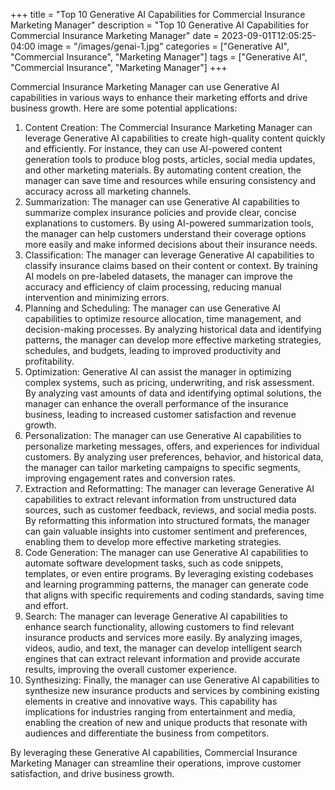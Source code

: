 +++
title = "Top 10 Generative AI Capabilities for Commercial Insurance Marketing Manager"
description = "Top 10 Generative AI Capabilities for Commercial Insurance Marketing Manager"
date = 2023-09-01T12:05:25-04:00
image = "/images/genai-1.jpg"
categories = ["Generative AI", "Commercial Insurance", "Marketing Manager"]
tags = ["Generative AI", "Commercial Insurance", "Marketing Manager"]
+++

Commercial Insurance Marketing Manager can use Generative AI capabilities in various ways to enhance their marketing efforts and drive business growth. Here are some potential applications:

1. Content Creation: The Commercial Insurance Marketing Manager can leverage Generative AI capabilities to create high-quality content quickly and efficiently. For instance, they can use AI-powered content generation tools to produce blog posts, articles, social media updates, and other marketing materials. By automating content creation, the manager can save time and resources while ensuring consistency and accuracy across all marketing channels.
2. Summarization: The manager can use Generative AI capabilities to summarize complex insurance policies and provide clear, concise explanations to customers. By using AI-powered summarization tools, the manager can help customers understand their coverage options more easily and make informed decisions about their insurance needs.
3. Classification: The manager can leverage Generative AI capabilities to classify insurance claims based on their content or context. By training AI models on pre-labeled datasets, the manager can improve the accuracy and efficiency of claim processing, reducing manual intervention and minimizing errors.
4. Planning and Scheduling: The manager can use Generative AI capabilities to optimize resource allocation, time management, and decision-making processes. By analyzing historical data and identifying patterns, the manager can develop more effective marketing strategies, schedules, and budgets, leading to improved productivity and profitability.
5. Optimization: Generative AI can assist the manager in optimizing complex systems, such as pricing, underwriting, and risk assessment. By analyzing vast amounts of data and identifying optimal solutions, the manager can enhance the overall performance of the insurance business, leading to increased customer satisfaction and revenue growth.
6. Personalization: The manager can use Generative AI capabilities to personalize marketing messages, offers, and experiences for individual customers. By analyzing user preferences, behavior, and historical data, the manager can tailor marketing campaigns to specific segments, improving engagement rates and conversion rates.
7. Extraction and Reformatting: The manager can leverage Generative AI capabilities to extract relevant information from unstructured data sources, such as customer feedback, reviews, and social media posts. By reformatting this information into structured formats, the manager can gain valuable insights into customer sentiment and preferences, enabling them to develop more effective marketing strategies.
8. Code Generation: The manager can use Generative AI capabilities to automate software development tasks, such as code snippets, templates, or even entire programs. By leveraging existing codebases and learning programming patterns, the manager can generate code that aligns with specific requirements and coding standards, saving time and effort.
9. Search: The manager can leverage Generative AI capabilities to enhance search functionality, allowing customers to find relevant insurance products and services more easily. By analyzing images, videos, audio, and text, the manager can develop intelligent search engines that can extract relevant information and provide accurate results, improving the overall customer experience.
10. Synthesizing: Finally, the manager can use Generative AI capabilities to synthesize new insurance products and services by combining existing elements in creative and innovative ways. This capability has implications for industries ranging from entertainment and media, enabling the creation of new and unique products that resonate with audiences and differentiate the business from competitors.

By leveraging these Generative AI capabilities, Commercial Insurance Marketing Manager can streamline their operations, improve customer satisfaction, and drive business growth.